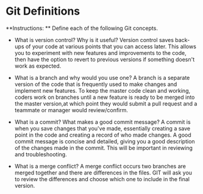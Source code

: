 # Git Definitions

**Instructions: ** Define each of the following Git concepts.

* What is version control?  Why is it useful?
Version control saves back-ups of your code at various points that you can access later.  This allows you to experiment with new features and improvements to the code, then have the option to revert to previous versions if something doesn't work as expected.

* What is a branch and why would you use one?
A branch is a separate version of the code that is frequently used to make changes and implement new features.  To keep the master code clean and working, coders work on branches until a new feature is ready to be merged into the master version,at which point they would submit a pull request and a teammate or manager would review/confirm.
* What is a commit? What makes a good commit message?
A commit is when you save changes that you've made, essentially creating a save point in the code and creating a record of who made changes.  A good commit message is concise and detailed, giving you a good description of the changes made in the commit.  This will be important in reviewing and troubleshooting.
* What is a merge conflict?
A merge conflict occurs two branches are merged together and there are differences in the files.  GIT will ask you to review the differences and choose which one to include in the final version.